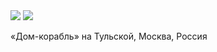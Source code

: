 <img src="https://n1s1.hsmedia.ru/0f/71/25/0f71254aca6f10c9aa2a53931cb46549/1080x1033_0xac120003_9932896081621260752.webp"/>
<img src="https://n1s1.hsmedia.ru/e5/ef/1d/e5ef1da0dbc6a55e096fc8263ac9c53a/1080x1172_0xac120003_18426850041621328365.webp"/>

«Дом-корабль» на Тульской, Москва, Россия
